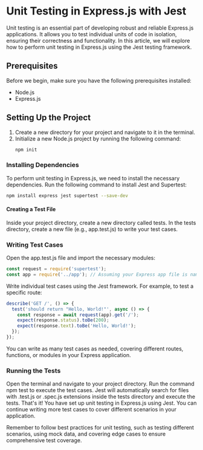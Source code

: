# Unit Testing in Express.js with Jest

Unit testing is an essential part of developing robust and reliable Express.js applications. It allows you to test individual units of code in isolation, ensuring their correctness and functionality. In this article, we will explore how to perform unit testing in Express.js using the Jest testing framework.

## Prerequisites

Before we begin, make sure you have the following prerequisites installed:

- Node.js
- Express.js

## Setting Up the Project

1. Create a new directory for your project and navigate to it in the terminal.
2. Initialize a new Node.js project by running the following command:
   ```bash
   npm init
	```

### Installing Dependencies
To perform unit testing in Express.js, we need to install the necessary dependencies. Run the following command to install Jest and Supertest:

```bash
npm install express jest supertest --save-dev
```
#### Creating a Test File
Inside your project directory, create a new directory called tests.
In the tests directory, create a new file (e.g., app.test.js) to write your test cases.
### Writing Test Cases
Open the app.test.js file and import the necessary modules:

```javascript
const request = require('supertest');
const app = require('../app'); // Assuming your Express app file is named 'app.js'
```
Write individual test cases using the Jest framework. For example, to test a specific route:

```javascript
describe('GET /', () => {
  test('should return "Hello, World!"', async () => {
    const response = await request(app).get('/');
    expect(response.status).toBe(200);
    expect(response.text).toBe('Hello, World!');
  });
});
```
You can write as many test cases as needed, covering different routes, functions, or modules in your Express application.

### Running the Tests
Open the terminal and navigate to your project directory.
Run the command npm test to execute the test cases.
Jest will automatically search for files with .test.js or .spec.js extensions inside the tests directory and execute the tests.
That's it! You have set up unit testing in Express.js using Jest. You can continue writing more test cases to cover different scenarios in your application.

Remember to follow best practices for unit testing, such as testing different scenarios, using mock data, and covering edge cases to ensure comprehensive test coverage.